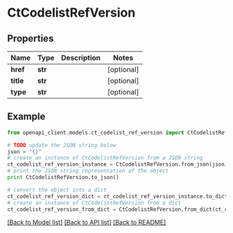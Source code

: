 # CtCodelistRefVersion


## Properties
Name | Type | Description | Notes
------------ | ------------- | ------------- | -------------
**href** | **str** |  | [optional] 
**title** | **str** |  | [optional] 
**type** | **str** |  | [optional] 

## Example

```python
from openapi_client.models.ct_codelist_ref_version import CtCodelistRefVersion

# TODO update the JSON string below
json = "{}"
# create an instance of CtCodelistRefVersion from a JSON string
ct_codelist_ref_version_instance = CtCodelistRefVersion.from_json(json)
# print the JSON string representation of the object
print CtCodelistRefVersion.to_json()

# convert the object into a dict
ct_codelist_ref_version_dict = ct_codelist_ref_version_instance.to_dict()
# create an instance of CtCodelistRefVersion from a dict
ct_codelist_ref_version_from_dict = CtCodelistRefVersion.from_dict(ct_codelist_ref_version_dict)
```
[[Back to Model list]](../README.md#documentation-for-models) [[Back to API list]](../README.md#documentation-for-api-endpoints) [[Back to README]](../README.md)


